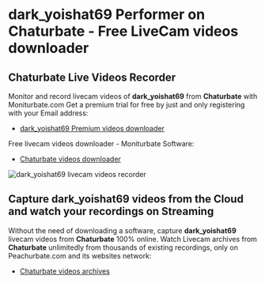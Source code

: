 # dark_yoishat69 Performer on Chaturbate - Free LiveCam videos downloader

## Chaturbate Live Videos Recorder

Monitor and record livecam videos of **dark_yoishat69** from **Chaturbate** with Moniturbate.com
Get a premium trial for free by just and only registering with your Email address:
* [dark_yoishat69 Premium videos downloader](https://moniturbate.com/request-demo-licence-key.html)

Free livecam videos downloader - Moniturbate Software:
* [Chaturbate videos downloader](https://moniturbate.com/moniturbate-download-software.html)

![dark_yoishat69 livecam videos recorder](https://peachurnet.com/templates/moniturbate-software.png)


## Capture dark_yoishat69 videos from the Cloud and watch your recordings on Streaming

Without the need of downloading a software, capture **dark_yoishat69** livecam videos from **Chaturbate** 100% online.
Watch Livecam archives from **Chaturbate** unlimitedly from thousands of existing recordings, only on Peachurbate.com and its websites network:
* [Chaturbate videos archives](https://peachurnet.com/)